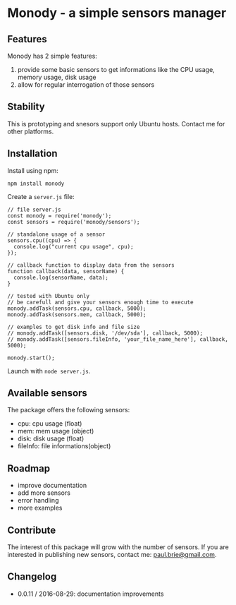 # Monody - a simple sensors manager
## Features
Monody has 2 simple features:
  1. provide some basic sensors to get informations like the CPU usage, memory usage, disk usage
  2. allow for regular interrogation of those sensors

## Stability
This is prototyping and snesors support only Ubuntu hosts. Contact me for other platforms.

## Installation
Install using npm:

    npm install monody

Create a `server.js` file:

    // file server.js
    const monody = require('monody');
    const sensors = require('monody/sensors');
    
    // standalone usage of a sensor
    sensors.cpu((cpu) => {
      console.log("current cpu usage", cpu);
    });
    
    // callback function to display data from the sensors
    function callback(data, sensorName) {
      console.log(sensorName, data);
    }
    
    // tested with Ubuntu only 
    // be carefull and give your sensors enough time to execute
    monody.addTask(sensors.cpu, callback, 5000);
    monody.addTask(sensors.mem, callback, 5000);
    
    // examples to get disk info and file size
    // monody.addTask([sensors.disk, '/dev/sda'], callback, 5000);
    // monody.addTask([sensors.fileInfo, 'your_file_name_here'], callback, 5000);

    monody.start();
    
Launch with `node server.js`.
## Available sensors
The package offers the following sensors:
  - cpu: cpu usage (float)
  - mem: mem usage (object)
  - disk: disk usage (float)
  - fileInfo: file informations(object)

## Roadmap
- improve documentation
- add more sensors
- error handling
- more examples

## Contribute
The interest of this package will grow with the number of sensors. If you are interested in publishing new sensors, contact me: paul.brie@gmail.com.

## Changelog
- 0.0.11 / 2016-08-29: documentation improvements